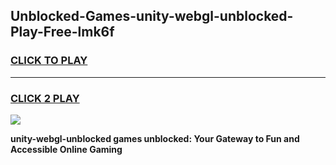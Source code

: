 
## Unblocked-Games-unity-webgl-unblocked-Play-Free-lmk6f
<h3>
<a href="https://premium76.site?title=unity-webgl-unblocked&ref=23A">CLICK TO PLAY</a></h3>
<hr>

<h3>
<a href="https://premium76.site?title=unity-webgl-unblocked&ref=23A">CLICK 2 PLAY</a>
  
</h3>

<a href="https://premium76.site?title=unity-webgl-unblocked&ref=23A"><img src="https://clearcache.store/games.png"></a>


**unity-webgl-unblocked games unblocked: Your Gateway to Fun and Accessible Online Gaming**
